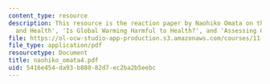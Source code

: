 ```yaml
---
content_type: resource
description: This resource is the reaction paper by Naohiko Omata on the topics 'Climate
  and Health', 'Is Global Warming Harmful to Health?', and 'Assessing Climate Stability'.
file: https://ol-ocw-studio-app-production.s3.amazonaws.com/courses/11-941-disaster-vulnerability-and-resilience-spring-2005/5416e454da93b88082d7ec2ba2b5eebc_naohiko_omata4.pdf
file_type: application/pdf
resourcetype: Document
title: naohiko_omata4.pdf
uid: 5416e454-da93-b880-82d7-ec2ba2b5eebc
---
```

